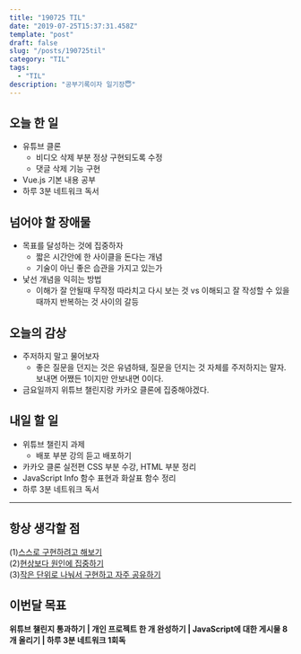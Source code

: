 ```yaml
---
title: "190725 TIL"
date: "2019-07-25T15:37:31.458Z"
template: "post"
draft: false
slug: "/posts/190725til"
category: "TIL"
tags:
  - "TIL"
description: "공부기록이자 일기장😇"
---
```


## 오늘 한 일

- 유튜브 클론 
  - 비디오 삭제 부분 정상 구현되도록 수정
  - 댓글 삭제 기능 구현
- Vue.js 기본 내용 공부
- 하루 3분 네트워크 독서

## 넘어야 할 장애물

- 목표를 달성하는 것에 집중하자
  - 짧은 시간안에 한 사이클을 돈다는 개념
  - 기술이 아닌 좋은 습관을 가지고 있는가
- 낯선 개념을 익히는 방법
  - 이해가 잘 안될때 무작정 따라치고 다시 보는 것 vs 이해되고 잘 작성할 수 있을때까지 반복하는 것 사이의 갈등

## 오늘의 감상

- 주저하지 말고 물어보자
  - 좋은 질문을 던지는 것은 유념하돼, 질문을 던지는 것 자체를 주저하지는 말자. 보내면 어쨌든 1이지만 안보내면 0이다.
- 금요일까지 위튜브 챌린지랑 카카오 클론에 집중해야겠다.

## 내일 할 일

- 위튜브 챌린지 과제
  - 배포 부분 강의 듣고 배포하기
- 카카오 클론 실전편 CSS 부분 수강, HTML 부분 정리
- JavaScript Info 함수 표현과 화살표 함수 정리
- 하루 3분 네트워크 독서

---



## 항상 생각할 점

(1)<u>스스로 구현하려고 해보기</u> <br>(2)<u>현상보다 원인에 집중하기</u> <br>(3)<u>작은 단위로 나눠서 구현하고 자주 공유하기</u>



## 이번달 목표

**위튜브 챌린지 통과하기 | 개인 프로젝트 한 개 완성하기 | JavaScript에 대한 게시물 8개 올리기 | 하루 3분 네트워크 1회독**

